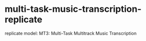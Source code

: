 # multi-task-music-transcription-replicate
replicate model: MT3: Multi-Task Multitrack Music Transcription
